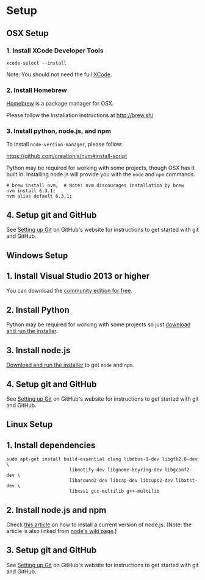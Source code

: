 # Setup

## OSX Setup

### 1. Install XCode Developer Tools

```
xcode-select --install
```

Note: You should not need the full [XCode](https://itunes.apple.com/us/app/xcode/id497799835?mt=12).


### 2. Install Homebrew

[Homebrew](http://brew.sh/) is a package manager for OSX.

Please follow the installation instructions at http://brew.sh/

### 3. Install python, node.js, and npm

To install ``node-version-manager``, please follow:

https://github.com/creationix/nvm#install-script

Python may be required for working with some projects, though OSX has it built in. Installing node.js will provide you with the `node` and `npm` commands.

```
# brew install nvm;  # Note: nvm discourages installation by brew
nvm install 6.3.1;
nvm alias default 6.3.1;
```

## 4. Setup git and GitHub

See [Setting up Git][git-setup]
on GitHub's website for instructions to get started with git and GitHub.


## Windows Setup

## 1. Install Visual Studio 2013 or higher

You can download the [community edition for free](http://www.visualstudio.com/products/visual-studio-community-vs).

## 2. Install Python

Python may be required for working with some projects so just [download and run the installer](http://www.python.org/download/releases/2.7/).

## 3. Install node.js

[Download and run the installer][node-download] to get `node` and `npm`.

## 4. Setup git and GitHub

See [Setting up Git][git-setup]
on GitHub's website for instructions to get started with git and GitHub.


## Linux Setup

## 1. Install dependencies

```
sudo apt-get install build-essential clang libdbus-1-dev libgtk2.0-dev \
                       libnotify-dev libgnome-keyring-dev libgconf2-dev \
                       libasound2-dev libcap-dev libcups2-dev libxtst-dev \
                       libxss1 gcc-multilib g++-multilib
```

## 2. Install node.js and npm

Check [this article][install-linux] on how to install
a current version of node.js. (Note: the article is also linked from
[node's wiki page][node-wiki-install].)

## 3. Setup git and GitHub

See [Setting up Git][git-setup]
on GitHub's website for instructions to get started with git and GitHub.


[install-linux]: https://nodesource.com/blog/nodejs-v012-iojs-and-the-nodesource-linux-repositories
[node-download]: https://nodejs.org/download/
[node-wiki-install]: https://github.com/joyent/node/wiki/Installing-Node.js-via-package-manager
[git-setup]: https://help.github.com/articles/set-up-git/#setting-up-git

